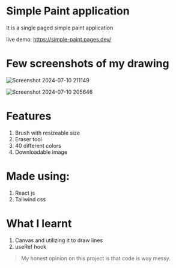 # Simple Paint application

It is a single paged simple paint application

live demo: https://simple-paint.pages.dev/

# Few screenshots of my drawing
![Screenshot 2024-07-10 211149](https://github.com/BikramGhart1/Simple-Paint/assets/132071114/57d0bb66-67f0-4df0-96d7-799dc579503d)

![Screenshot 2024-07-10 205646](https://github.com/BikramGhart1/Simple-Paint/assets/132071114/32da1352-b904-4bc6-8e4e-c1dc2f1e8355)

# Features
1. Brush with resizeable size
2. Eraser tool
3. 40 different colors
4. Downloadable image

# Made using:
1. React js
2. Tailwind css

# What I learnt
1. Canvas and utilizing it to draw lines
2. useRef hook

> My honest opinion on this project is that code is way messy.
